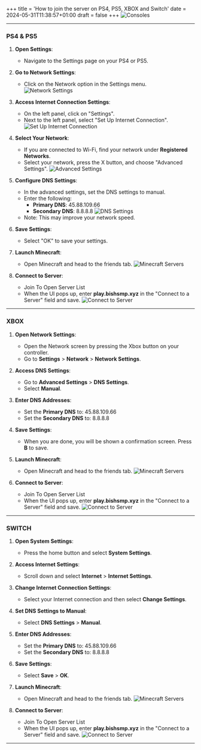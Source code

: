 +++
title = 'How to join the server on PS4, PS5, XBOX and Switch'
date = 2024-05-31T11:38:57+01:00
draft = false
+++
![Consoles](/arb2.png 'Consoles')

---
### PS4 & PS5
1. **Open Settings**:
   - Navigate to the Settings page on your PS4 or PS5.

2. **Go to Network Settings**:
   - Click on the Network option in the Settings menu.
   ![Network Settings](/PS5_Settings_DNS-1.avif)

3. **Access Internet Connection Settings**:
   - On the left panel, click on "Settings".
   - Next to the left panel, select "Set Up Internet Connection".
   ![Set Up Internet Connection](/step-3.jpg)

4. **Select Your Network**:
   - If you are connected to Wi-Fi, find your network under **Registered Networks**.
   - Select your network, press the X button, and choose "Advanced Settings".
   ![Advanced Settings](/step-4.jpg)

5. **Configure DNS Settings**:
   - In the advanced settings, set the DNS settings to manual.
   - Enter the following:
     - **Primary DNS**: 45.88.109.66
     - **Secondary DNS**: 8.8.8.8
   ![DNS Settings](/step-5.gif)
   - Note: This may improve your network speed.

6. **Save Settings**:
   - Select "OK" to save your settings.

7. **Launch Minecraft**:
   - Open Minecraft and head to the friends tab.
   ![Minecraft Servers](/gyatt.jpg)

8. **Connect to Server**:
   - Join To Open Server List
   - When the UI pops up, enter **play.bishsmp.xyz** in the "Connect to a Server" field and save.
   ![Connect to Server](/4yzh8kt4r6q31.webp)
---
### XBOX
1. **Open Network Settings**:
   - Open the Network screen by pressing the Xbox button on your controller.
   - Go to **Settings** > **Network** > **Network Settings**.

2. **Access DNS Settings**:
   - Go to **Advanced Settings** > **DNS Settings**.
   - Select **Manual**.

3. **Enter DNS Addresses**:
   - Set the **Primary DNS** to: 45.88.109.66
   - Set the **Secondary DNS** to: 8.8.8.8

4. **Save Settings**:
   - When you are done, you will be shown a confirmation screen. Press **B** to save.

5. **Launch Minecraft**:
   - Open Minecraft and head to the friends tab.
   ![Minecraft Servers](/gyatt.jpg)

6. **Connect to Server**:
   - Join To Open Server List
   - When the UI pops up, enter **play.bishsmp.xyz** in the "Connect to a Server" field and save.
   ![Connect to Server](/4yzh8kt4r6q31.webp)
---
### SWITCH
1. **Open System Settings**:
   - Press the home button and select **System Settings**.

2. **Access Internet Settings**:
   - Scroll down and select **Internet** > **Internet Settings**.

3. **Change Internet Connection Settings**:
   - Select your Internet connection and then select **Change Settings**.

4. **Set DNS Settings to Manual**:
   - Select **DNS Settings** > **Manual**.

5. **Enter DNS Addresses**:
   - Set the **Primary DNS** to: 45.88.109.66
   - Set the **Secondary DNS** to: 8.8.8.8

6. **Save Settings**:
   - Select **Save** > **OK**.

7. **Launch Minecraft**:
   - Open Minecraft and head to the friends tab.
   ![Minecraft Servers](/gyatt.jpg)

8. **Connect to Server**:
   - Join To Open Server List
   - When the UI pops up, enter **play.bishsmp.xyz** in the "Connect to a Server" field and save.
   ![Connect to Server](/4yzh8kt4r6q31.webp)
---